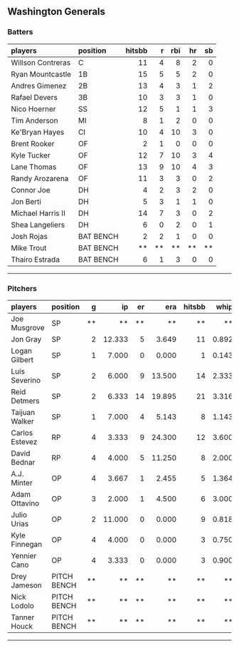 ## Washington Generals

### Batters

 
|players           |position  | hitsbb|  r| rbi| hr| sb| 
|:-----------------|:---------|------:|--:|---:|--:|--:| 
|Willson Contreras |C         |     11|  4|   8|  2|  0| 
|Ryan Mountcastle  |1B        |     15|  5|   5|  2|  0| 
|Andres Gimenez    |2B        |     13|  4|   3|  1|  2| 
|Rafael Devers     |3B        |     10|  3|   3|  1|  0| 
|Nico Hoerner      |SS        |     12|  5|   1|  1|  3| 
|Tim Anderson      |MI        |      8|  1|   2|  0|  0| 
|Ke'Bryan Hayes    |CI        |     10|  4|  10|  3|  0| 
|Brent Rooker      |OF        |      2|  1|   0|  0|  0| 
|Kyle Tucker       |OF        |     12|  7|  10|  3|  4| 
|Lane Thomas       |OF        |     13|  9|  10|  4|  3| 
|Randy Arozarena   |OF        |     11|  3|   3|  0|  2| 
|Connor Joe        |DH        |      4|  2|   3|  2|  0| 
|Jon Berti         |DH        |      5|  3|   1|  1|  0| 
|Michael Harris II |DH        |     14|  7|   3|  0|  2| 
|Shea Langeliers   |DH        |      6|  0|   2|  0|  1| 
|Josh Rojas        |BAT BENCH |      2|  2|   1|  0|  0| 
|Mike Trout        |BAT BENCH |     **| **|  **| **| **| 
|Thairo Estrada    |BAT BENCH |      6|  1|   3|  0|  0| 


* * *

### Pitchers

 
|players        |position    |  g|     ip| er|    era| hitsbb|  whip| so|  w| sv| 
|:--------------|:-----------|--:|------:|--:|------:|------:|-----:|--:|--:|--:| 
|Joe Musgrove   |SP          | **|     **| **|     **|     **|    **| **| **| **| 
|Jon Gray       |SP          |  2| 12.333|  5|  3.649|     11| 0.892| 13|  2|  0| 
|Logan Gilbert  |SP          |  1|  7.000|  0|  0.000|      1| 0.143| 12|  1|  0| 
|Luis Severino  |SP          |  2|  6.000|  9| 13.500|     14| 2.333|  6|  0|  0| 
|Reid Detmers   |SP          |  2|  6.333| 14| 19.895|     21| 3.316|  4|  0|  0| 
|Taijuan Walker |SP          |  1|  7.000|  4|  5.143|      8| 1.143|  2|  1|  0| 
|Carlos Estevez |RP          |  4|  3.333|  9| 24.300|     12| 3.600|  3|  0|  1| 
|David Bednar   |RP          |  4|  4.000|  5| 11.250|      8| 2.000|  1|  0|  1| 
|A.J. Minter    |OP          |  4|  3.667|  1|  2.455|      5| 1.364|  5|  0|  0| 
|Adam Ottavino  |OP          |  3|  2.000|  1|  4.500|      6| 3.000|  2|  0|  0| 
|Julio Urias    |OP          |  2| 11.000|  0|  0.000|      9| 0.818| 10|  2|  0| 
|Kyle Finnegan  |OP          |  4|  4.000|  0|  0.000|      3| 0.750|  6|  0|  3| 
|Yennier Cano   |OP          |  4|  3.333|  0|  0.000|      3| 0.900|  5|  0|  0| 
|Drey Jameson   |PITCH BENCH | **|     **| **|     **|     **|    **| **| **| **| 
|Nick Lodolo    |PITCH BENCH | **|     **| **|     **|     **|    **| **| **| **| 
|Tanner Houck   |PITCH BENCH | **|     **| **|     **|     **|    **| **| **| **| 


* * *


